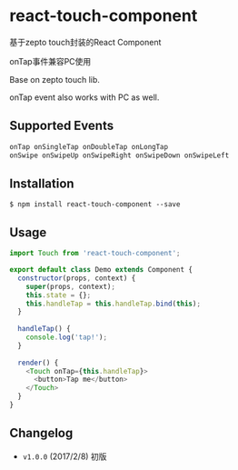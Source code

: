 react-touch-component
==========

基于zepto touch封装的React Component

onTap事件兼容PC使用

Base on zepto touch lib.

onTap event also works with PC as well.


Supported Events
----------

```js
onTap onSingleTap onDoubleTap onLongTap
onSwipe onSwipeUp onSwipeRight onSwipeDown onSwipeLeft
```


Installation
----------

```
$ npm install react-touch-component --save
```


Usage
----------

```js
import Touch from 'react-touch-component';

export default class Demo extends Component {
  constructor(props, context) {
    super(props, context);
    this.state = {};
    this.handleTap = this.handleTap.bind(this);
  }
  
  handleTap() {
    console.log('tap!');
  }
  
  render() {
    <Touch onTap={this.handleTap}>
      <button>Tap me</button>
    </Touch>
  }
}
```


Changelog
----------

- `v1.0.0` (2017/2/8) 初版